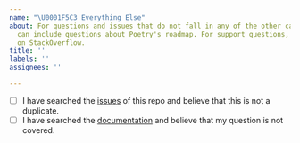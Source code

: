 ```yaml
---
name: "\U0001F5C3 Everything Else"
about: For questions and issues that do not fall in any of the other categories. This
  can include questions about Poetry's roadmap. For support questions, please post
  on StackOverflow.
title: ''
labels: ''
assignees: ''

---
```


<!-- Describe your question and issue here. This space is meant to be used for general questions that are neither bugs, feature requests, nor documentation issues. A good example would be a question regarding Poetry's roadmap, for example. If you're looking for help when it comes to using Poetry, consider posting a question on StackOverflow instead: http://stackoverflow.com/questions/tagged/python-poetry -->


<!-- Checked checkbox should look like this: [x] -->
- [ ] I have searched the [issues](https://github.com/sdispater/poetry/issues) of this repo and believe that this is not a duplicate.
- [ ] I have searched the [documentation](https://poetry.eustace.io/docs/) and believe that my question is not covered.
